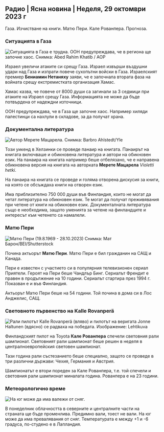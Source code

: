 ## Радио \| Ясна новина \| Неделя, 29 октомври 2023 г

Газа. Изчистване на книги. Матю Пери. Кале Рованпера. Прогноза.

### Ситуацията в Газа

![Ситуацията в Газа е трудна. ООН предупреждава, че в региона ще започне хаос. Снимка: Abed Rahim Khatib / AOP](https://images.cdn.yle.fi/image/upload/c_crop,h_3780,w_6720,x_0,y_700/ar_1.7777777777777777,c_fill,g_faces,h_675,w_1200/dpr_1.0/q_auto:eco/f_auto/fl_lossy/v1698587757/39-1192921653e641fc4a70)

Израел увеличи атаките си срещу Газа. Израел извърши въздушни удари над Газа и изпрати повече сухопътни войски в Газа. Израелският премиер **Бениамин Нетаняху** заяви, че е започнала втората фаза на войната срещу екстремистката организация Хамас.

Хамас казва, че повече от 8000 души са загинали за 3 седмици при атаките на Израел срещу Газа. Информацията не може да бъде потвърдена от надеждни източници.

ООН предупреждава, че в Газа ще започне хаос. Например хиляди палестинци са нахлули в складове, за да получат храна.

### Документална литература

![Автор Мерете Мацарела. Снимка: Barbro Ahlstedt/Yle](https://images.cdn.yle.fi/image/upload/c_crop,h_3159,w_5616,x_0,y_0/ar_1.7777777777777777,c_fill,g_faces,h_675,w_1200/dpr_1.0/q_auto:eco/f_auto/fl_lossy/v1620995152/39-806292609e6be113e02)

Този уикенд в Хелзинки се проведе панаир на книгата. Панаирът на книгата включваше и обикновена литература и автори на обикновен език. На панаира на книгата например беше отбелязано, че е направена обикновена версия на книгата на авторката **Мерете Мацарела** *Violetti hetki*.

На панаира на книгата се проведе и голяма отворена дискусия за книги, на която се обсъждаха книги на отворен език.

Има приблизително 750 000 души във Финландия, които не могат да четат литература на обикновен език. Те могат да получат преживявания при четене от книги на обикновен език. Документалната литература също е необходима, защото уменията за четене на финландците и интересът към четенето са намалели.

### Матю Пери

![Матю Пери (19.8.1969 - 28.10.2023) Снимка: Мат Барон/BEI/Shutterstock](https://images.cdn.yle.fi/image/upload/c_crop,h_2329,w_4141,x_0,y_54/ar_1.7777777777777777,c_fill,g_faces,h_675,w_1200/dpr_1.0/q_auto:eco/f_auto/fl_lossy/v1698579698/39-1192810653dd4bb051f5)

Почина актьорът **Матю Пери**. Матю Пери е бил гражданин на САЩ и Канада.

Пери е известен с участието си в популярния телевизионен сериал Приятели. Героят на Пери беше Чандлър Бинг. Сериалът Френдит е правен в продължение на 10 години. Сериалът стартира през 1994 г. Показван е и във Финландия.

Актьорът Матю Пери беше на 54 години. Той почина в дома си в Лос Анджелис, САЩ.

### Световното първенство на Kalle Rovanperä

![Рали пилотът Kalle Rovanperä (вляво) и пилотът на веригата Jonne Haltunen (вдясно) се радваха на победата. Изображение: Lehtikuva](https://images.cdn.yle.fi/image/upload/c_crop,h_2406,w_4278,x_0,y_445/ar_1.777777777777777,c_fill,g_faces,h_675,w_1200/dpr_1.0/q_auto:eco/f_auto/fl_lossy/v1698587806/39-1192922653e645d852bc)

Финландският пилот на Toyota **Кале Рованпера** спечели световния рали шампионат. Световният рали шампионат беше решен в неделя в централноевропейския световен шампионат.

Тази година рали състезанието беше специално, защото се проведе в три различни държави: Чехия, Германия и Австрия.

Шампионатът е втори пореден за Кале Рованпера, т.е. той спечели и световния рали шампионат миналата година. Рованпера е на 23 години.

### Метеорологично време

![На юг може да има валежи от сняг.](https://images.cdn.yle.fi/image/upload/c_crop,h_1080,w_1919,x_0,y_0/ar_1.7777777777777777,c_fill,g_faces,h_675,w_1200/dpr_1.0/q_auto:eco/f_auto/fl_lossy/v1698594490/39-1192967653e7ea05e07b)

В понеделник облачността в северните и централните части на страната ще бъде променлива. Предимно вали, тоест не вали. На юг може да има превалявания от сняг. Температурата е между +1 и -6 градуса, по-студено е в Лапландия.